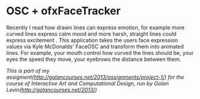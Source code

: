 OSC + ofxFaceTracker 
==================
Recently I read how drawn lines can express emotion, for example more curved lines express calm mood and more harsh, straight lines could express excitement . This application takes the users face expression values via Kyle McDonalds' FaceOSC and transform them into animated lines. For example, your mouth control how curved the lines should be, your eyes the speed they move, your eyebrows the distance between them.

<i>This is part of my assigment(http://golancourses.net/2013/assignments/project-1/) for the course of Interactive Art and Computational Design, run by Golan Levin(http://golancourses.net/2013/)</i>
